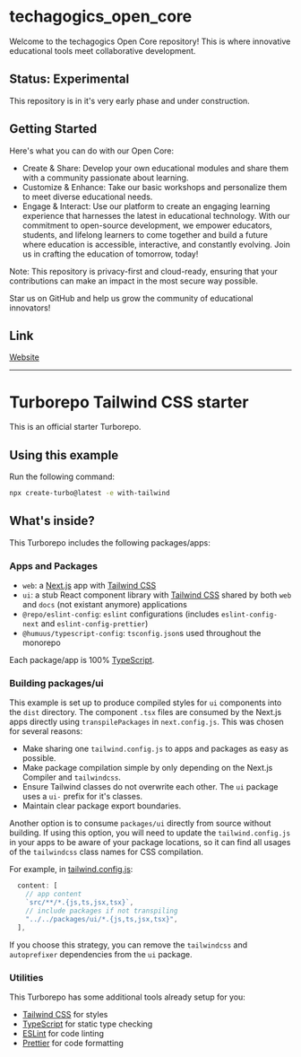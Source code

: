 # techagogics_open_core

Welcome to the techagogics Open Core repository! This is where innovative educational tools meet collaborative development.

## Status: Experimental

This repository is in it's very early phase and under construction.

## Getting Started

Here's what you can do with our Open Core:

- Create & Share: Develop your own educational modules and share them with a community passionate about learning.
- Customize & Enhance: Take our basic workshops and personalize them to meet diverse educational needs.
- Engage & Interact: Use our platform to create an engaging learning experience that harnesses the latest in educational technology.
  With our commitment to open-source development, we empower educators, students, and lifelong learners to come together and build a future where education is accessible, interactive, and constantly evolving. Join us in crafting the education of tomorrow, today!

Note: This repository is privacy-first and cloud-ready, ensuring that your contributions can make an impact in the most secure way possible.

Star us on GitHub and help us grow the community of educational innovators!

## Link

[Website](https://techagogics.de)

---

# Turborepo Tailwind CSS starter

This is an official starter Turborepo.

## Using this example

Run the following command:

```sh
npx create-turbo@latest -e with-tailwind
```

## What's inside?

This Turborepo includes the following packages/apps:

### Apps and Packages

- `web`: a [Next.js](https://nextjs.org/) app with [Tailwind CSS](https://tailwindcss.com/)
- `ui`: a stub React component library with [Tailwind CSS](https://tailwindcss.com/) shared by both `web` and `docs` (not existant anymore) applications
- `@repo/eslint-config`: `eslint` configurations (includes `eslint-config-next` and `eslint-config-prettier`)
- `@humuus/typescript-config`: `tsconfig.json`s used throughout the monorepo

Each package/app is 100% [TypeScript](https://www.typescriptlang.org/).

### Building packages/ui

This example is set up to produce compiled styles for `ui` components into the `dist` directory. The component `.tsx` files are consumed by the Next.js apps directly using `transpilePackages` in `next.config.js`. This was chosen for several reasons:

- Make sharing one `tailwind.config.js` to apps and packages as easy as possible.
- Make package compilation simple by only depending on the Next.js Compiler and `tailwindcss`.
- Ensure Tailwind classes do not overwrite each other. The `ui` package uses a `ui-` prefix for it's classes.
- Maintain clear package export boundaries.

Another option is to consume `packages/ui` directly from source without building. If using this option, you will need to update the `tailwind.config.js` in your apps to be aware of your package locations, so it can find all usages of the `tailwindcss` class names for CSS compilation.

For example, in [tailwind.config.js](packages/tailwind-config/tailwind.config.js):

```js
  content: [
    // app content
    `src/**/*.{js,ts,jsx,tsx}`,
    // include packages if not transpiling
    "../../packages/ui/*.{js,ts,jsx,tsx}",
  ],
```

If you choose this strategy, you can remove the `tailwindcss` and `autoprefixer` dependencies from the `ui` package.

### Utilities

This Turborepo has some additional tools already setup for you:

- [Tailwind CSS](https://tailwindcss.com/) for styles
- [TypeScript](https://www.typescriptlang.org/) for static type checking
- [ESLint](https://eslint.org/) for code linting
- [Prettier](https://prettier.io) for code formatting
